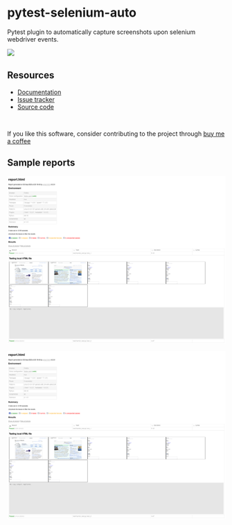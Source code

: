 # pytest-selenium-auto

Pytest plugin to automatically capture screenshots upon selenium webdriver events.

![](https://img.shields.io/badge/license-MIT%202.0-blue.svg)

## Resources ##

- [Documentation](https://pytest-selenium-auto.readthedocs.io/en/stable/)
- [Issue tracker](https://github.com/harmin-parra/pytest-selenium-auto/issues)
- [Source code](https://github.com/harmin-parra/pytest-selenium-auto)

<br/>

If you like this software, consider contributing to the project through [buy me a coffee](https://www.buymeacoffee.com/harmin)

## Sample reports ##

![](docs/example1.png)

![](docs/example1.png)
